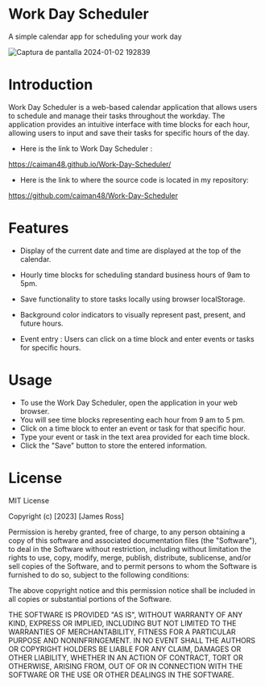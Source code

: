 # Work Day Scheduler
A simple calendar  app for scheduling your work day 

![Captura de pantalla 2024-01-02 192839](https://github.com/caiman48/Work-Day-Scheduler/assets/102683872/96951182-3927-40d2-9f93-3431bcb8e2ca)


# Introduction 

Work Day Scheduler is a web-based calendar application that allows users to schedule and manage their tasks throughout the workday. The application provides an intuitive interface with time blocks for each hour, allowing users to input and save their tasks for specific hours of the day.

- Here is the link to Work Day Scheduler :

https://caiman48.github.io/Work-Day-Scheduler/



- Here is the link to where the source code is located in my repository:

https://github.com/caiman48/Work-Day-Scheduler



# Features
- Display of the current date and time are displayed at the top of the calendar.

- Hourly time blocks for scheduling standard business hours of 9am to 5pm.

- Save functionality to store tasks locally using browser localStorage.

- Background color indicators to visually represent past, present, and future hours.

- Event entry : Users can click on a time block and enter events or tasks for specific hours.

# Usage 

- To use the Work Day Scheduler, open the application in your web browser.
- You will see time blocks representing each hour from 9 am to 5 pm.
- Click on a time block to enter an event or task for that specific hour.
- Type your event or task in the text area provided for each time block.
- Click the "Save" button to store the entered information.



# License

MIT License

Copyright (c) [2023] [James Ross]

Permission is hereby granted, free of charge, to any person obtaining a copy of this software and associated documentation files (the "Software"), to deal in the Software without restriction, including without limitation the rights to use, copy, modify, merge, publish, distribute, sublicense, and/or sell copies of the Software, and to permit persons to whom the Software is furnished to do so, subject to the following conditions:

The above copyright notice and this permission notice shall be included in all copies or substantial portions of the Software.

THE SOFTWARE IS PROVIDED "AS IS", WITHOUT WARRANTY OF ANY KIND, EXPRESS OR IMPLIED, INCLUDING BUT NOT LIMITED TO THE WARRANTIES OF MERCHANTABILITY, FITNESS FOR A PARTICULAR PURPOSE AND NONINFRINGEMENT. IN NO EVENT SHALL THE AUTHORS OR COPYRIGHT HOLDERS BE LIABLE FOR ANY CLAIM, DAMAGES OR OTHER LIABILITY, WHETHER IN AN ACTION OF CONTRACT, TORT OR OTHERWISE, ARISING FROM, OUT OF OR IN CONNECTION WITH THE SOFTWARE OR THE USE OR OTHER DEALINGS IN THE SOFTWARE.

